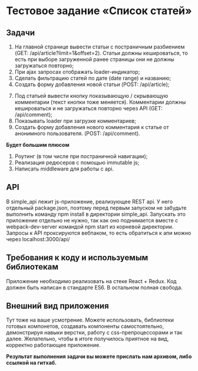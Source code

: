 # Тестовое задание &laquo;Список статей&raquo;

## Задачи
1. На главной странице вывести статьи с постраничным разбиением (GET: /api/article?limit=1&offset=2). Статьи должны кешироваться, то есть при выборе загруженной ранее страницы они не должны загружаться повторно;
2. При ajax запросах отображать loader-индикатор;
3. Сделать фильтрацию статей по дате (date range) и названию;
4. Создать форму добавления новой статьи (POST: /api/article);
<!--5. При клике на заголовок должнен открываться текст статьи (GET: /api/article/:id);-->
<!--6. Добавить кнопку удаления статьи (удаляет только из стора);-->
7. Под статьей вывести кнопку показывающую / скрывающую комментарии (текст кнопки тоже меняется). Комментарии должны кешироваться и не загружаться повторно через API (GET: /api/comment);
8. Показывать loader при загрузке комментариев;
9. Создать форму добавления нового комментария к статье от анонимного пользователя. (POST: /api/comment).

**Будет большим плюсом**
1. Роутинг (в том числе при постраничной навигации);
2. Реализация редюсеров с помощью immutable js;
3. Написать middleware для работы с api.

## API
В simple_api лежит js-приложение, реализующее REST api. У него отдельный package.json, поэтому перед первым запуском не забудьте выполнить команду npm install в директории simple_api. Запускать это приложение отдельно не нужно, так как оно поднимается вместе с webpack-dev-server командой npm start из корневой директории. Запросы к API проксируются вебпаком, то есть обратиться к апи можно через localhost:3000/api/

## Требования к коду и используемым библиотекам
Приложение необходимо реализовать на стеке React + Redux. Код должен быть написан в стандарте ES6. В остальном полная свобода.

## Внешний вид приложения
Тут тоже на ваше усмотрение. Можете использовать, библиотеки готовых компонетов, создавать компоненты самостоятельно, демонстрируя навыки верстки, работу с css-препроцессорами и так далее. Желательно, чтобы в итоге получилось приятное на вид, корректно работающее приложение.

**Результат выполнения задачи вы можете прислать нам архивом, либо ссылкой на гитхаб.**
